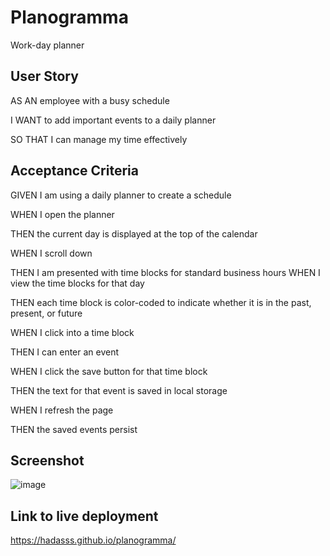 # Planogramma

Work-day planner

## User Story

AS AN employee with a busy schedule

I WANT to add important events to a daily planner

SO THAT I can manage my time effectively

## Acceptance Criteria

GIVEN I am using a daily planner to create a schedule

WHEN I open the planner

THEN the current day is displayed at the top of the calendar

WHEN I scroll down

THEN I am presented with time blocks for standard
business hours
WHEN I view the time blocks for that day

THEN each time block is color-coded to indicate whether it is in the past, present, or future

WHEN I click into a time block

THEN I can enter an event

WHEN I click the save button for that time block

THEN the text for that event is saved in local storage

WHEN I refresh the page

THEN the saved events persist

## Screenshot
![image](https://user-images.githubusercontent.com/80355222/151680616-5e0e09bc-e7bf-416d-9730-2c885b1be756.png)


## Link to live deployment

https://hadasss.github.io/planogramma/
